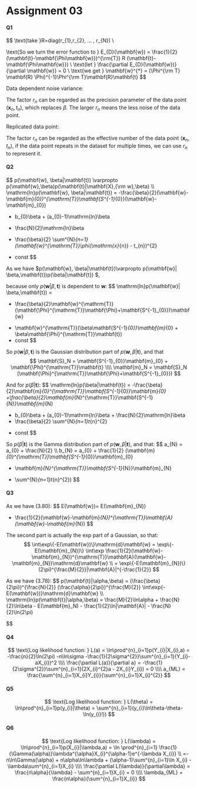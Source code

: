 # Assignment 03

#### Q1

$$
\text{take }R=diag(r_{1},r_{2}, ... , r_{N}) \\

\text{So we turn the error function to }
E_{D}(\mathbf{w})
= \frac{1}{2}(\mathbf{t}-\mathbf{\Phi\mathbf{w}})^{\rm{T}} R
(\mathbf{t}-\mathbf{\Phi\mathbf{w}}) \\
\text{let } \frac{\partial E_{D}(\mathbf{w})}{\partial \mathbf{w}} = 0 \\
\text{we get } \mathbf{w}^{*}
= (\Phi^{\rm T} \mathbf{R} \Phi)^{-1}\Phi^{\rm T}\mathbf{R}\mathbf{t}
$$



Data dependent noise variance:

The factor $r_{n}$ can be regarded as the precision parameter of the data point $(\mathbf{x}_{n},t_{n})$,  which replaces $\beta$. The larger  $r_{n}$ means the less noise of the data point.

Replicated data point:

The factor $r_{n}$ can be regarded as the effective number of the data point $(\mathbf{x}_{n},t_{n})$, if the data point repeats in the dataset for multiple times, we can use $r_{n}$ to represent it.

#### Q2

$$
p(\mathbf{w}, \beta|\mathbf{t})
\varpropto p(\mathbf{w},\beta)p(\mathbf{t}|\mathbf{X},{\rm w},\beta) 
\\\\
\mathrm{ln}p(\mathbf{w}, \beta|\mathbf{t}) = 
-\frac{\beta}{2}(\mathbf{w}-\mathbf{m}_{0})^{\mathrm{T}}\mathbf{S^{-1}_{0}}(\mathbf{w}-\mathbf{m}_{0})
- b_{0}\beta + (a_{0}-1)\mathrm{ln}\beta 
+ \frac{N}{2}\mathrm{ln}\beta 
- \frac{\beta}{2} \sum^{N}_{n=1}(\mathbf{w}^{\mathrm{T}}\phi(\mathrm{x}_{n}) - t_{n})^{2}
+ const
$$



As we have $p(\mathbf{w}, \beta|\mathbf{t})\varpropto p(\mathbf{w}| \beta,\mathbf{t})p(\beta|\mathbf{t}) $, 

because only $p(\mathbf{w}| \beta,\mathbf{t})$ is dependent to $\mathbf{w}$:
$$
\mathrm{ln}p(\mathbf{w}| \beta,\mathbf{t}) = 
- \frac{\beta}{2}\mathbf{w}^{\mathrm{T}}(\mathbf{\Phi}^{\mathrm{T}}\mathbf{\Phi}+\mathbf{S^{-1}_{0}})\mathbf{w}
+ \mathbf{w}^{\mathrm{T}}(\beta\mathbf{S^{-1}_{0}}\mathbf{m}_{0} + \beta\mathbf{\Phi}^{\mathrm{T}}\mathbf{t})
+ const
$$


So $p(\mathbf{w}|\beta,\mathbf{t})$ is the Gaussian distribution part of $p(\mathbf{w}, \beta|\mathbf{t})$, and that
$$
\mathbf{S}_N = \mathbf{S^{-1}_{0}}\mathbf{m}_{0} + \mathbf{\Phi}^{\mathrm{T}}\mathbf{t}
\\\\
\mathbf{m}_N = \mathbf{S}_N (\mathbf{\Phi}^{\mathrm{T}}\mathbf{\Phi}+\mathbf{S^{-1}_{0}})
$$


And for $p(\beta|\mathbf{t})$:
$$
\mathrm{ln}p(\beta|\mathbf{t}) =
-\frac{\beta}{2}\mathbf{m}_{0}^{\mathrm{T}}\mathbf{S^{-1}_{0}}\mathbf{m}_{0}
+\frac{\beta}{2}\mathbf{m}_{N}^{\mathrm{T}}\mathbf{S^{-1}_{N}}\mathbf{m}_{N}
- b_{0}\beta + (a_{0}-1)\mathrm{ln}\beta + \frac{N}{2}\mathrm{ln}\beta
- \frac{\beta}{2} \sum^{N}_{n=1}t_{n}^{2}
+ const
$$


So $p(\beta|\mathbf{t})$ is the Gamma distribution part of $p(\mathbf{w}, \beta|\mathbf{t})$, and that:
$$
a_{N} = a_{0} + \frac{N}{2}
\\\\
b_{N} = a_{0} + \frac{1}{2}
(\mathbf{m}_{0}^{\mathrm{T}}\mathbf{S^{-1}_{0}}\mathbf{m}_{0} 
- \mathbf{m}_{N}^{\mathrm{T}}\mathbf{S^{-1}_{N}}\mathbf{m}_{N}
+ \sum^{N}_{n=1}t_{n}^{2})
$$

#### Q3

As we have (3.80):
$$
E(\mathbf{w})=
E(\mathbf{m}_{N})
+ \frac{1}{2}(\mathbf{w}-\mathbf{m}_{N})^{\mathrm{T}}\mathbf{A}(\mathbf{w}-\mathbf{m}_{N})
$$


The second part is actually the exp part of a Gaussian, so that:
$$
\int\exp\{-E(\mathbf{w})\}\mathrm{d}\mathbf{w}
= \exp\{-E(\mathbf{m}_{N})\} 
\int\exp \frac{1}{2}(\mathbf{w}-\mathbf{m}_{N})^{\mathrm{T}}\mathbf{A}(\mathbf{w}-\mathbf{m}_{N})\mathrm{d}\mathbf{w} \\
= \exp\{-E(\mathbf{m}_{N})\} (2\pi)^{\frac{M}{2}}|\mathbf{A}|^{-\frac{1}{2}}
$$


As we have (3.78):
$$
p(\mathbf{t}|\alpha,\beta) = 
(\frac{\beta}{2\pi})^{\frac{N}{2}} (\frac{\alpha}{2\pi})^{\frac{M}{2}}
\int\exp\{-E(\mathbf{w})\}\mathrm{d}\mathbf{w}
\\\\
\mathrm{ln}p(\mathbf{t}|\alpha,\beta) =
\frac{M}{2}\ln\alpha + \frac{N}{2}\ln\beta - E(\mathbf{m}_N) - \frac{1}{2}\ln|\mathbf{A}| - \frac{N}{2}\ln(2\pi)
$$


#### Q4

$$
\text{Log likelihood function: }
L(a) = \ln\prod^{n}_{i=1}p(Y_{i}|X_{i},a)
= -\frac{n}{2}\ln(2\pi) -n\ln\sigma
-\frac{1}{2\sigma^{2}}\sum^{n}_{i=1}(Y_{i}-aX_{i})^2
\\\\
\frac{\partial L(a)}{\partial a} =
-\frac{1}{2\sigma^{2}}\sum^{n}_{i=1}(2X_{i}^{2}a - 2X_{i}Y_{i}) = 0
\\\\
a_{ML} = \frac{\sum^{n}_{i=1}X_{i}Y_{i}}{\sum^{n}_{i=1}X_{i}^{2}}
$$



#### Q5

$$
\text{Log likelihood function: }
L(\theta) = \ln\prod^{n}_{i=1}p(y_{i}|\theta)
= \sum^{n}_{i=1}(y_{i}\ln\theta-\theta-\ln(y_{i}!))
$$



#### Q6

$$
\text{Log likelihood function: }
L(\lambda) = \ln\prod^{n}_{i=1}p(X_{i}|\lambda,a)
= \ln \prod^{n}_{i=1} \frac{1}{\Gamma(\alpha)}\lambda^{\alpha}X_{i}^{\alpha-1}e^{-\lambda X_{i}}
\\
=-n\ln\Gamma(\alpha) + n\alpha\ln\lambda + (\alpha-1)\sum^{n}_{i=1}\ln X_{i} - \lambda\sum^{n}_{i=1}X_{i}
\\\\
\frac{\partial L(\lambda)}{\partial\lambda} =
\frac{n\alpha}{\lambda} - \sum^{n}_{i=1}X_{i} = 0
\\\\
\lambda_{ML} = \frac{n\alpha}{\sum^{n}_{i=1}X_{i}}
$$

